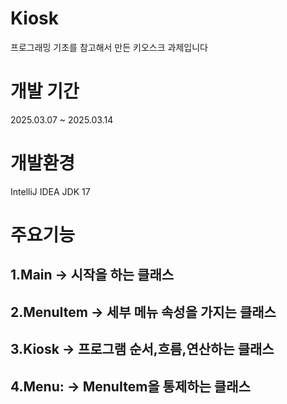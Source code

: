 # Kiosk
프로그래밍 기초를 참고해서 만든 키오스크 과제입니다

# 개발 기간
2025.03.07 ~ 2025.03.14

# 개발환경
IntelliJ IDEA
JDK 17

# 주요기능
## 1.Main -> 시작을 하는 클래스
## 2.MenuItem -> 세부 메뉴 속성을 가지는 클래스
## 3.Kiosk -> 프로그램 순서,흐름,연산하는 클래스
## 4.Menu: -> MenuItem을 통제하는 클래스

